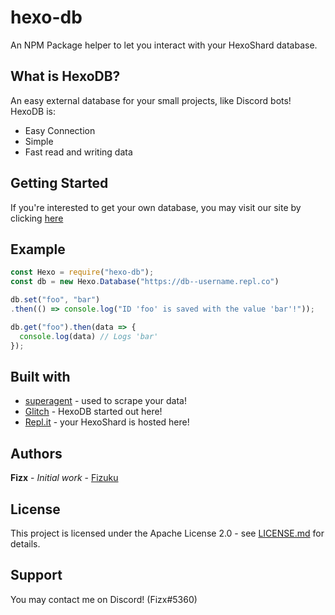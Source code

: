 # hexo-db
An NPM Package helper to let you interact with your HexoShard database.

## What is HexoDB?
An easy external database for your small projects, like Discord bots!
HexoDB is:
* Easy Connection
* Simple
* Fast read and writing data

## Getting Started
If you're interested to get your own database, you may visit our site by clicking [here](https://hexodb.glitch.me/)

## Example
```js
const Hexo = require("hexo-db");
const db = new Hexo.Database("https://db--username.repl.co")

db.set("foo", "bar")
.then(() => console.log("ID 'foo' is saved with the value 'bar'!"));

db.get("foo").then(data => {
  console.log(data) // Logs 'bar'
});
```

## Built with
* [superagent](https://npmjs.com/package/superagent) - used to scrape your data!
* [Glitch](https://glitch.com/) - HexoDB started out here!
* [Repl.it](https://repl.it) - your HexoShard is hosted here!

## Authors
**Fizx** - *Initial work* - [Fizuku](https://github.com/Fizuku/)

## License
This project is licensed under the Apache License 2.0 - see [LICENSE.md](LICENSE.md)
for details.

## Support
You may contact me on Discord! (Fizx#5360)
